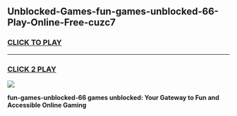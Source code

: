 
## Unblocked-Games-fun-games-unblocked-66-Play-Online-Free-cuzc7
<h3>
<a href="https://premium76.site?title=fun-games-unblocked-66&ref=26A">CLICK TO PLAY</a></h3>
<hr>

<h3>
<a href="https://premium76.site?title=fun-games-unblocked-66&ref=26A">CLICK 2 PLAY</a>
  
</h3>

<a href="https://premium76.site?title=fun-games-unblocked-66&ref=26A"><img src="https://clearcache.store/games.png"></a>


**fun-games-unblocked-66 games unblocked: Your Gateway to Fun and Accessible Online Gaming**
